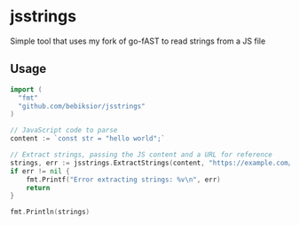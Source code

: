# jsstrings
Simple tool that uses my fork of go-fAST to read strings from a JS file


## Usage
```go
import (
  "fmt"
  "github.com/bebiksior/jsstrings"
)

// JavaScript code to parse
content := `const str = "hello world";`

// Extract strings, passing the JS content and a URL for reference
strings, err := jsstrings.ExtractStrings(content, "https://example.com/script.js")
if err != nil {
	fmt.Printf("Error extracting strings: %v\n", err)
	return
}

fmt.Println(strings)
```
